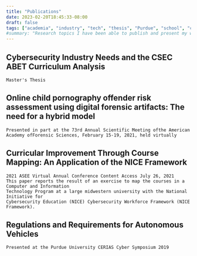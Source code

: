 ```yaml
---
title: "Publications"
date: 2023-02-20T18:45:33-08:00
draft: false
tags: ["academia", "industry", "tech", "thesis", "Purdue", "school", "conferences", "presentations"]
#summary: "Research topics I have been able to publish and present my work at conferences during my time in academia."
---
```

## Cybersecurity Industry Needs and the CSEC ABET Curriculum Analysis
    Master's Thesis
## Online child pornography offender risk assessment using digital forensic artifacts: The need for a hybrid model
    Presented in part at the 73rd Annual Scientific Meeting ofthe American Academy ofForensic Sciences, February 15-19, 2021, held virtually
## Curricular Improvement Through Course Mapping: An Application of the NICE Framework
    2021 ASEE Virtual Annual Conference Content Access July 26, 2021
    This paper reports the result of an exercise to map the courses in a Computer and Information
    Technology Program at a large midwestern university with the National Initiative for
    Cybersecurity Education (NICE) Cybersecurity Workforce Framework (NICE Framework).
## Regulations and Requirements for Autonomous Vehicles
    Presented at the Purdue University CERIAS Cyber Symposium 2019
